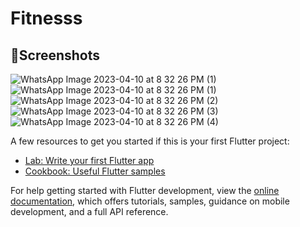 # Fitnesss

## 📲Screenshots
![WhatsApp Image 2023-04-10 at 8 32 26 PM (1)](https://user-images.githubusercontent.com/102571608/231068377-853f2600-0299-4d43-aed5-ae339c1616c9.jpeg)
![WhatsApp Image 2023-04-10 at 8 32 26 PM (1)](https://user-images.githubusercontent.com/102571608/230929638-8ffe08f9-e594-4758-8c2b-3c7729a6650e.jpeg)
![WhatsApp Image 2023-04-10 at 8 32 26 PM (2)](https://user-images.githubusercontent.com/102571608/230929648-56d40941-6b79-4eb7-b540-990291ade8c7.jpeg)
![WhatsApp Image 2023-04-10 at 8 32 26 PM (3)](https://user-images.githubusercontent.com/102571608/230929810-3596222c-846c-4e69-b91b-cbef01c4276e.jpeg)
![WhatsApp Image 2023-04-10 at 8 32 26 PM (4)](https://user-images.githubusercontent.com/102571608/230929817-14c4cefd-ca00-494e-84cf-ee220859b858.jpeg)





A few resources to get you started if this is your first Flutter project:

- [Lab: Write your first Flutter app](https://docs.flutter.dev/get-started/codelab)
- [Cookbook: Useful Flutter samples](https://docs.flutter.dev/cookbook)

For help getting started with Flutter development, view the
[online documentation](https://docs.flutter.dev/), which offers tutorials,
samples, guidance on mobile development, and a full API reference.
